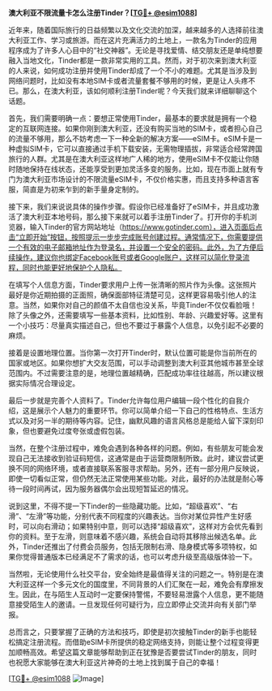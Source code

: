 **澳大利亚不限流量卡怎么注册Tinder？[[TG💪+ @esim1088](https://t.me/s/esim1088)]**

近年来，随着国际旅行的日益频繁以及文化交流的加深，越来越多的人选择前往澳大利亚工作、学习或旅游。而在这片充满活力的土地上，一款名为Tinder的应用程序成为了许多人心目中的“社交神器”。无论是寻找爱情、结交朋友还是单纯想要融入当地文化，Tinder都是一款非常实用的工具。然而，对于初次来到澳大利亚的人来说，如何成功注册并使用Tinder却成了一个不小的难题。尤其是当涉及到网络问题时，比如没有本地SIM卡或者流量套餐不够用的时候，更是让人头疼不已。那么，在澳大利亚，该如何顺利注册Tinder呢？今天我们就来详细聊聊这个话题。

首先，我们需要明确一点：要想正常使用Tinder，最基本的要求就是拥有一个稳定的互联网连接。如果你刚到澳大利亚，还没有购买当地的SIM卡，或者担心自己的流量不够用，那么不妨考虑一下一种全新的解决方案——eSIM卡。eSIM卡是一种虚拟SIM卡，它可以直接通过手机下载安装，无需物理插拔，非常适合经常跨国旅行的人群。尤其是在澳大利亚这样地广人稀的地方，使用eSIM卡不仅能让你随时随地保持在线状态，还能享受到更加灵活多变的服务。比如，现在市面上就有专门为澳大利亚市场设计的不限流量eSIM卡，不仅价格实惠，而且支持多种语言客服，简直是为初来乍到的新手量身定制的。

接下来，我们来说说具体的操作步骤。假设你已经准备好了eSIM卡，并且成功激活了澳大利亚本地号码，那么接下来就可以着手注册Tinder了。打开你的手机浏览器，输入Tinder的官方网站地址（https://www.gotinder.com），进入页面后点击“立即开始”按钮，按照提示一步步完成账号创建过程。通常情况下，你需要提供一个有效的电子邮箱地址作为登录名，并设置一个安全的密码。此外，为了方便后续操作，建议你也绑定Facebook账号或者Google账户，这样可以简化登录流程，同时也能更好地保护个人隐私。

在填写个人信息方面，Tinder要求用户上传一张清晰的照片作为头像。这张照片最好是你近期拍摄的正面照，确保面部特征清楚可见，这样更容易吸引他人的注意。当然，如果你对自己的颜值不太自信也没关系，毕竟Tinder不仅仅看脸哦！除了头像之外，还需要填写一些基本资料，比如性别、年龄、兴趣爱好等。这里有一个小技巧：尽量真实描述自己，但也不要过于暴露个人信息，以免引起不必要的麻烦。

接着是设置地理位置。当你第一次打开Tinder时，默认位置可能是你当前所在的国家或地区。如果你想扩大交友范围，可以手动调整到澳大利亚其他城市甚至全球范围内。不过需要注意的是，地理位置越精确，匹配成功率往往越高，所以建议根据实际情况合理设定。

最后一步就是完善个人资料了。Tinder允许每位用户编辑一段个性化的自我介绍，这是展示个人魅力的重要环节。你可以简单介绍一下自己的性格特点、生活方式以及对另一半的期待等内容。记住，幽默风趣的语言风格总是能给人留下深刻印象，但也要避免过度夸张或虚假包装。

当然，在整个注册过程中，难免会遇到各种各样的问题。例如，有些朋友可能会发现自己无法接收到验证码短信，这通常是由于运营商限制所致。此时，建议尝试更换不同的网络环境，或者直接联系客服寻求帮助。另外，还有一部分用户反映说，即使一切看似正常，但仍然无法正常使用某些功能。对此，最好的办法就是耐心等待一段时间再试，因为服务器偶尔会出现短暂延迟的情况。

说到这里，不得不提一下Tinder的一些隐藏功能。比如，“超级喜欢”、“右滑”、“左滑”等功能，分别代表不同程度的兴趣表达。当你对某位异性产生好感时，可以向右滑动；如果特别中意，则可以选择“超级喜欢”，这样对方会优先看到你的资料。至于左滑，则意味着不感兴趣，系统会自动将其移除出候选名单。此外，Tinder还推出了付费会员服务，包括无限制右滑、隐身模式等多项特权，如果你觉得普通版本已经满足不了需求的话，也可以考虑升级至高级版体验一下。

当然啦，无论使用什么社交平台，安全始终是最值得关注的问题之一。特别是在澳大利亚这样一个多元文化的国度里，不同背景的人们汇聚在一起，难免会有摩擦发生。因此，在与陌生人互动时一定要保持警惕，不要轻易泄露个人信息，更不能随意接受陌生人的邀请。一旦发现任何可疑行为，应立即停止交流并向有关部门举报。

总而言之，只要掌握了正确的方法和技巧，即使是初次接触Tinder的新手也能轻松搞定注册流程。而借助eSIM卡所提供的稳定网络支持，则能让整个过程变得更加顺畅高效。希望这篇文章能够帮助到正在犹豫是否要尝试Tinder的朋友，同时也祝愿大家能够在澳大利亚这片神奇的土地上找到属于自己的幸福！

[[TG💪+ @esim1088](https://t.me/s/esim1088) ![Image](https://i.postimg.cc/4NQfJmqS/Snipaste-2025-05-13-00-14-12.png)]